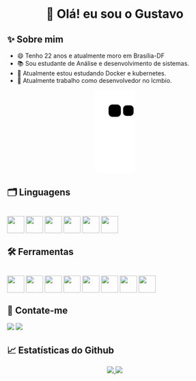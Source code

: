 # <h1 align="center">👋 Olá! eu sou o Gustavo

## ✨ Sobre mim

- 😄 Tenho 22 anos e atualmente moro em Brasília-DF
- 📚  Sou estudante de Análise e desenvolvimento de sistemas.
- 🌱 Atualmente estou estudando Docker e kubernetes.
- :hammer: Atualmente trabalho como desenvolvedor no Icmbio.
  

<div align="center">
  <!--![Snake animation](https://github.com/viniciusvasconcelosferreira/viniciusvasconcelosferreira/blob/output/github-contribution-grid-snake.svg)-->
  <img src="https://github.com/gugasantos/gugasantos/blob/output/github-contribution-grid-snake.svg">
</div>

## 🗂️ Linguagens

<div style="display: inline-block"><br>
  <img src="https://cdn.jsdelivr.net/gh/devicons/devicon/icons/php/php-plain.svg" align="center" width="40" height="40"/>
  <img src="https://cdn.jsdelivr.net/gh/devicons/devicon/icons/laravel/laravel-plain-wordmark.svg" align="center" width="40" height="40"/>
  <img src="https://cdn.jsdelivr.net/gh/devicons/devicon/icons/css3/css3-original.svg" align="center" width="40" height="40" />
  <img src="https://cdn.jsdelivr.net/gh/devicons/devicon/icons/html5/html5-original.svg" align="center" width="40" height="40" />
  <img src="https://cdn.jsdelivr.net/gh/devicons/devicon/icons/javascript/javascript-original.svg" align="center" width="40" height="40" />
  <img src="https://cdn.jsdelivr.net/gh/devicons/devicon/icons/python/python-original.svg" align="center" width="40" height="40" />
</div>

## 🛠 Ferramentas

<div style="display: inline-block"><br>
  <img src="https://cdn.jsdelivr.net/gh/devicons/devicon/icons/git/git-original.svg" align="center" width="40" height="40"/>
  <img src="https://cdn.jsdelivr.net/gh/devicons/devicon/icons/github/github-original.svg" align="center" width="40" height="40" />
  <img src="https://cdn.jsdelivr.net/gh/devicons/devicon/icons/gitlab/gitlab-original.svg" align="center" width="40" height="40" />
  <img src="https://cdn.jsdelivr.net/gh/devicons/devicon/icons/postgresql/postgresql-original.svg" align="center" width="40" height="40" />
  <img src="https://cdn.jsdelivr.net/gh/devicons/devicon/icons/mysql/mysql-original-wordmark.svg" align="center" width="40" height="40" />
  <img src="https://cdn.jsdelivr.net/gh/devicons/devicon/icons/windows8/windows8-original.svg" align="center" width="40" height="40" />
  <img src="https://cdn.jsdelivr.net/gh/devicons/devicon/icons/microsoftsqlserver/microsoftsqlserver-plain-wordmark.svg" align="center" width="40" height="40" />
  <img src="https://cdn.jsdelivr.net/gh/devicons/devicon/icons/linux/linux-plain.svg" align="center" width="40" height="40" />
</div>

## 🔗 Contate-me

<div>
  <a href = "mailto:gustav0.0ggs@gmail.com"><img src="https://img.shields.io/badge/Gmail-D14836?style=for-the-badge&logo=gmail&logoColor=white" target="_blank"></a>
  <a href="https://www.linkedin.com/in/gustavo-santos-71921318b/" target="_blank"><img src="https://img.shields.io/badge/-LinkedIn-%230077B5?style=for-the-badge&logo=linkedin&logoColor=white" target="_blank"></a>
</div>


## 📈 Estatísticas do Github

<p align="center">
<a href="https://github.com/gugasantos">
  <img height="180em" src="https://github-readme-stats.vercel.app/api?username=gugasantos&show_icons=true&theme=dracula&include_all_commits=true&count_private=true"/>
  <img height="180em" src="https://github-readme-stats-eight-theta.vercel.app/api/top-langs/?username=gugasantos&layout=compact&langs_count=8&theme=algolia"/>
</a>
</p>
